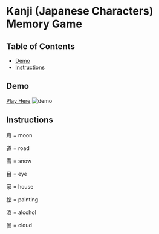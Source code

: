 # Kanji (Japanese Characters) Memory Game

## Table of Contents

* [Demo](#Demo)
* [Instructions](#instructions)

## Demo
[Play Here](https://kmoroz.github.io/kanjiMemoryGame/)
![demo](https://user-images.githubusercontent.com/21237634/40808477-20793b9e-651f-11e8-9dc1-61b282c2a5c9.gif)

## Instructions

月 = moon

道 = road

雪 = snow

目 = eye

家 = house

絵 = painting

酒 = alcohol

曇 = cloud
